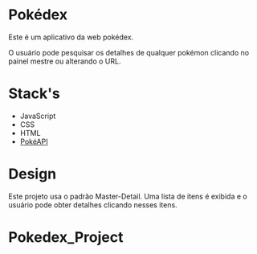 # Pokédex
Este é um aplicativo da web pokédex.

O usuário pode pesquisar os detalhes de qualquer pokémon clicando no painel mestre ou alterando o URL.

# Stack's
* JavaScript
* CSS
* HTML
* [PokéAPI](https://pokeapi.co/)

# Design
Este projeto usa o padrão Master-Detail.
Uma lista de itens é exibida e o usuário pode obter detalhes clicando nesses itens.
# Pokedex_Project
